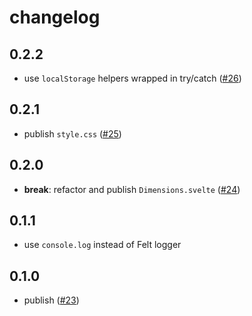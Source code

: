 # changelog

## 0.2.2

- use `localStorage` helpers wrapped in try/catch
  ([#26](https://github.com/feltcoop/felt/pull/26))

## 0.2.1

- publish `style.css`
  ([#25](https://github.com/feltcoop/felt/pull/25))

## 0.2.0

- **break**: refactor and publish `Dimensions.svelte`
  ([#24](https://github.com/feltcoop/felt/pull/24))

## 0.1.1

- use `console.log` instead of Felt logger

## 0.1.0

- publish
  ([#23](https://github.com/feltcoop/felt/pull/23))
